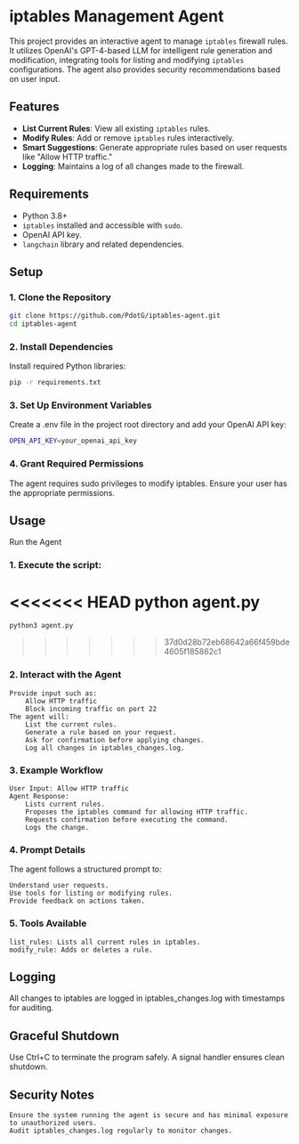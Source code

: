 # iptables Management Agent

This project provides an interactive agent to manage `iptables` firewall rules. It utilizes OpenAI's GPT-4-based LLM for intelligent rule generation and modification, integrating tools for listing and modifying `iptables` configurations. The agent also provides security recommendations based on user input.

## Features

- **List Current Rules**: View all existing `iptables` rules.
- **Modify Rules**: Add or remove `iptables` rules interactively.
- **Smart Suggestions**: Generate appropriate rules based on user requests like "Allow HTTP traffic."
- **Logging**: Maintains a log of all changes made to the firewall.

## Requirements

- Python 3.8+
- `iptables` installed and accessible with `sudo`.
- OpenAI API key.
- `langchain` library and related dependencies.

## Setup

### 1. Clone the Repository
```bash
git clone https://github.com/PdotG/iptables-agent.git
cd iptables-agent
```

### 2. Install Dependencies

Install required Python libraries:

```bash
pip -r requirements.txt
```

### 3. Set Up Environment Variables

Create a .env file in the project root directory and add your OpenAI API key:

```bash
OPEN_API_KEY=your_openai_api_key
```

### 4. Grant Required Permissions

The agent requires sudo privileges to modify iptables. Ensure your user has the appropriate permissions.
## Usage
Run the Agent

### 1. Execute the script:

<<<<<<< HEAD
python agent.py
=======
    python3 agent.py
>>>>>>> 37d0d28b72eb68642a66f459bde4605f185862c1

### 2. Interact with the Agent

    Provide input such as:
        Allow HTTP traffic
        Block incoming traffic on port 22
    The agent will:
        List the current rules.
        Generate a rule based on your request.
        Ask for confirmation before applying changes.
        Log all changes in iptables_changes.log.

### 3. Example Workflow

    User Input: Allow HTTP traffic
    Agent Response:
        Lists current rules.
        Proposes the iptables command for allowing HTTP traffic.
        Requests confirmation before executing the command.
        Logs the change.

### 4. Prompt Details

The agent follows a structured prompt to:

    Understand user requests.
    Use tools for listing or modifying rules.
    Provide feedback on actions taken.

### 5. Tools Available

    list_rules: Lists all current rules in iptables.
    modify_rule: Adds or deletes a rule.

## Logging

All changes to iptables are logged in iptables_changes.log with timestamps for auditing.
## Graceful Shutdown

Use Ctrl+C to terminate the program safely. A signal handler ensures clean shutdown.
## Security Notes

    Ensure the system running the agent is secure and has minimal exposure to unauthorized users.
    Audit iptables_changes.log regularly to monitor changes.

